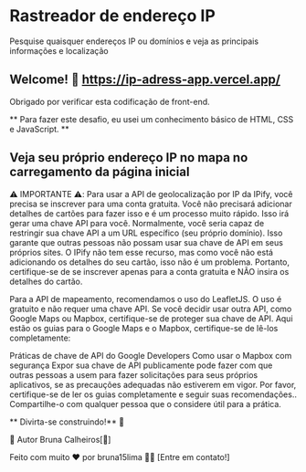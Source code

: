 ﻿# Rastreador de endereço IP

Pesquise quaisquer endereços IP ou domínios e veja as principais informações e localização

## Welcome! 👋 https://ip-adress-app.vercel.app/

Obrigado por verificar esta codificação de front-end.


** Para fazer este desafio, eu usei um conhecimento básico de HTML, CSS e JavaScript. **

## Veja seu próprio endereço IP no mapa no carregamento da página inicial

⚠️ IMPORTANTE ⚠️: Para usar a API de geolocalização por IP da IPify, você precisa se inscrever para uma conta gratuita. Você não precisará adicionar detalhes de cartões para fazer isso e é um processo muito rápido. Isso irá gerar uma chave API para você. Normalmente, você seria capaz de restringir sua chave API a um URL específico (seu próprio domínio). Isso garante que outras pessoas não possam usar sua chave de API em seus próprios sites. O IPify não tem esse recurso, mas como você não está adicionando os detalhes do seu cartão, isso não é um problema. Portanto, certifique-se de se inscrever apenas para a conta gratuita e NÃO insira os detalhes do cartão.

Para a API de mapeamento, recomendamos o uso do LeafletJS. O uso é gratuito e não requer uma chave API. Se você decidir usar outra API, como Google Maps ou Mapbox, certifique-se de proteger sua chave de API. Aqui estão os guias para o Google Maps e o Mapbox, certifique-se de lê-los completamente:

Práticas  de chave de API do Google Developers
Como usar o Mapbox com segurança
Expor sua chave de API publicamente pode fazer com que outras pessoas a usem para fazer solicitações para seus próprios aplicativos, se as precauções adequadas não estiverem em vigor. Por favor, certifique-se de ler os guias completamente e seguir suas recomendações.. Compartilhe-o com qualquer pessoa que o considere útil para a prática.

** Divirta-se construindo!** 🚀

🦸 Autor
Bruna Calheiros[🚀]

Feito com muito ❤️ por bruna15lima 👋🏽 [Entre em contato!]

